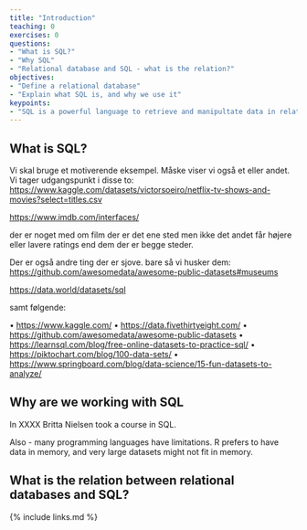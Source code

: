 ```yaml
---
title: "Introduction"
teaching: 0
exercises: 0
questions:
- "What is SQL?"
- "Why SQL"
- "Relational database and SQL - what is the relation?"
objectives:
- "Define a relational database"
- "Explain what SQL is, and why we use it"
keypoints:
- "SQL is a powerful language to retrieve and manipultate data in relational databases."
---
```

## What is SQL?


Vi skal bruge et motiverende eksempel. Måske viser vi også
et eller andet.
Vi tager udgangspunkt i disse to:
https://www.kaggle.com/datasets/victorsoeiro/netflix-tv-shows-and-movies?select=titles.csv

https://www.imdb.com/interfaces/

der er noget med om film der er det ene sted men ikke det andet får højere eller lavere ratings end dem der er begge steder.

Der er også andre ting der er sjove. bare så vi husker dem:
https://github.com/awesomedata/awesome-public-datasets#museums

https://data.world/datasets/sql

samt følgende:

•	https://www.kaggle.com/
•	https://data.fivethirtyeight.com/
•	https://github.com/awesomedata/awesome-public-datasets
•	https://learnsql.com/blog/free-online-datasets-to-practice-sql/
•	https://piktochart.com/blog/100-data-sets/
•	https://www.springboard.com/blog/data-science/15-fun-datasets-to-analyze/


## Why are we working with SQL

In XXXX Britta Nielsen took a course in SQL.

Also - many programming languages have limitations. R prefers to have data in
memory, and very large datasets might not fit in memory.



## What is the relation between relational databases and SQL?

{% include links.md %}

